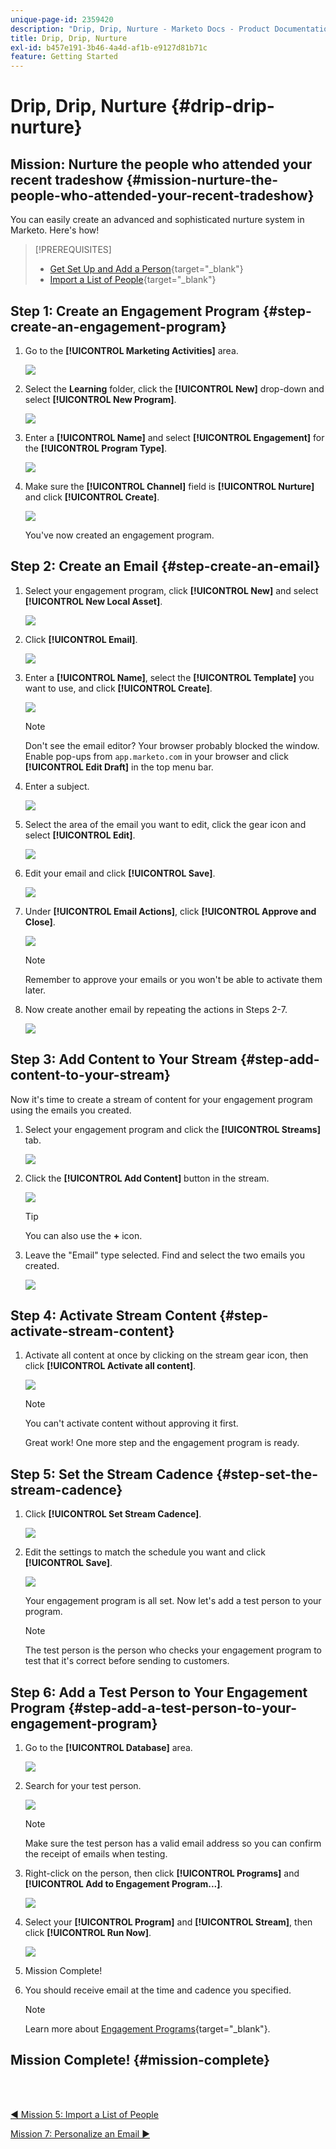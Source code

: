 ```yaml
---
unique-page-id: 2359420
description: "Drip, Drip, Nurture - Marketo Docs - Product Documentation"
title: Drip, Drip, Nurture
exl-id: b457e191-3b46-4a4d-af1b-e9127d81b71c
feature: Getting Started
---
```

# Drip, Drip, Nurture {#drip-drip-nurture}

## Mission: Nurture the people who attended your recent tradeshow {#mission-nurture-the-people-who-attended-your-recent-tradeshow}

You can easily create an advanced and sophisticated nurture system in Marketo. Here's how!

>[!PREREQUISITES]
>
>* [Get Set Up and Add a Person](/help/marketo/getting-started/quick-wins/get-set-up-and-add-a-person.md){target="_blank"}
>* [Import a List of People](/help/marketo/getting-started/quick-wins/import-a-list-of-people.md){target="_blank"}

## Step 1: Create an Engagement Program {#step-create-an-engagement-program}

1. Go to the **[!UICONTROL Marketing Activities]** area.

   ![](assets/drip-drip-nurture-1.png)

1. Select the **Learning** folder, click the **[!UICONTROL New]** drop-down and select **[!UICONTROL New Program]**.

   ![](assets/drip-drip-nurture-2.png)

1. Enter a **[!UICONTROL Name]** and select **[!UICONTROL Engagement]** for the **[!UICONTROL Program Type]**.

   ![](assets/drip-drip-nurture-3.png)

1. Make sure the **[!UICONTROL Channel]** field is **[!UICONTROL Nurture]** and click **[!UICONTROL Create]**.

   ![](assets/drip-drip-nurture-4.png)

   You've now created an engagement program.

## Step 2: Create an Email {#step-create-an-email}

1. Select your engagement program, click **[!UICONTROL New]** and select **[!UICONTROL New Local Asset]**.

   ![](assets/drip-drip-nurture-5.png)

1. Click **[!UICONTROL Email]**.

   ![](assets/drip-drip-nurture-6.png)

1. Enter a **[!UICONTROL Name]**, select the **[!UICONTROL Template]** you want to use, and click **[!UICONTROL Create]**.

   ![](assets/drip-drip-nurture-7.png)

   >[!NOTE]
   >
   >Don't see the email editor? Your browser probably blocked the window. Enable pop-ups from `app.marketo.com` in your browser and click **[!UICONTROL Edit Draft]** in the top menu bar.

1. Enter a subject.

   ![](assets/drip-drip-nurture-8.png)

1. Select the area of the email you want to edit, click the gear icon and select **[!UICONTROL Edit]**.

   ![](assets/drip-drip-nurture-9.png)

1. Edit your email and click **[!UICONTROL Save]**.

   ![](assets/drip-drip-nurture-10.png)

1. Under **[!UICONTROL Email Actions]**, click **[!UICONTROL Approve and Close]**.

   ![](assets/drip-drip-nurture-11.png)

   >[!NOTE]
   >
   >Remember to approve your emails or you won't be able to activate them later.

1. Now create another email by repeating the actions in Steps 2-7.

   ![](assets/drip-drip-nurture-12.png)

## Step 3: Add Content to Your Stream {#step-add-content-to-your-stream}

Now it's time to create a stream of content for your engagement program using the emails you created.

1. Select your engagement program and click the **[!UICONTROL Streams]** tab.

   ![](assets/drip-drip-nurture-13.png)

1. Click the **[!UICONTROL Add Content]** button in the stream.

   ![](assets/drip-drip-nurture-14.png)

   >[!TIP]
   >
   >You can also use the **+** icon.

1. Leave the "Email" type selected. Find and select the two emails you created.

   ![](assets/drip-drip-nurture-15.png)

## Step 4: Activate Stream Content {#step-activate-stream-content}

1. Activate all content at once by clicking on the stream gear icon, then click **[!UICONTROL Activate all content]**.

   ![](assets/drip-drip-nurture-16.png)

   >[!NOTE]
   >
   >You can't activate content without approving it first.

   Great work! One more step and the engagement program is ready.

## Step 5: Set the Stream Cadence {#step-set-the-stream-cadence}

1. Click **[!UICONTROL Set Stream Cadence]**.

   ![](assets/drip-drip-nurture-17.png)

1. Edit the settings to match the schedule you want and click **[!UICONTROL Save]**.

   ![](assets/drip-drip-nurture-18.png)

   Your engagement program is all set. Now let's add a test person to your program.

   >[!NOTE]
   >
   >The test person is the person who checks your engagement program to test that it's correct before sending to customers.

## Step 6: Add a Test Person to Your Engagement Program {#step-add-a-test-person-to-your-engagement-program}

1. Go to the **[!UICONTROL Database]** area.

   ![](assets/drip-drip-nurture-19.png)

1. Search for your test person.

   ![](assets/drip-drip-nurture-20.png)

   >[!NOTE]
   >
   >Make sure the test person has a valid email address so you can confirm the receipt of emails when testing.

1. Right-click on the person, then click **[!UICONTROL Programs]** and **[!UICONTROL Add to Engagement Program...]**.

   ![](assets/drip-drip-nurture-21.png)

1. Select your **[!UICONTROL Program]** and **[!UICONTROL Stream]**, then click **[!UICONTROL Run Now]**.

   ![](assets/drip-drip-nurture-22.png)

1. Mission Complete!

1. You should receive email at the time and cadence you specified.

   >[!NOTE]
   >
   >Learn more about [Engagement Programs](/help/marketo/product-docs/email-marketing/drip-nurturing/creating-an-engagement-program/understanding-engagement-programs.md){target="_blank"}.

## Mission Complete! {#mission-complete}

<br>&nbsp;

[◄ Mission 5: Import a List of People](/help/marketo/getting-started/quick-wins/import-a-list-of-people.md)

[Mission 7: Personalize an Email ►](/help/marketo/getting-started/quick-wins/personalize-an-email.md)
